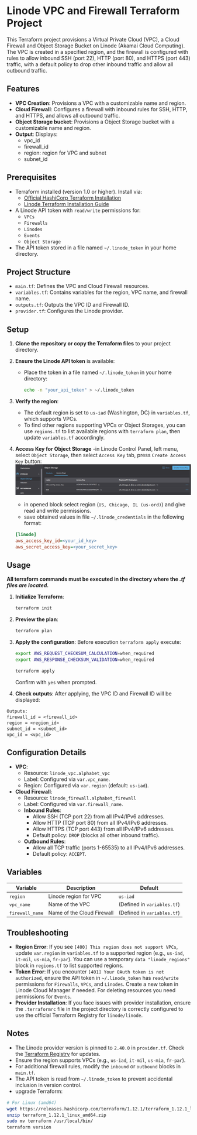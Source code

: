 # Linode VPC and Firewall Terraform Project

This Terraform project provisions a Virtual Private Cloud (VPC), a Cloud Firewall and Object Storage Bucket on Linode (Akamai Cloud Computing). The VPC is created in a specified region, and the firewall is configured with rules to allow inbound SSH (port 22), HTTP (port 80), and HTTPS (port 443) traffic, with a default policy to drop other inbound traffic and allow all outbound traffic.

## Features

- **VPC Creation**: Provisions a VPC with a customizable name and region.
- **Cloud Firewall**: Configures a firewall with inbound rules for SSH, HTTP, and HTTPS, and allows all outbound traffic.
- **Object Storage bucket**: Provisions a Object Storage bucket with a customizable name and region.
- **Output**: Displays:
  - vpc_id 
  - firewall_id
  - region: region for VPC and subnet
  - subnet_id

## Prerequisites

- Terraform installed (version 1.0 or higher). Install via:
  - [Official HashiCorp Terraform Installation](https://developer.hashicorp.com/terraform/install)
  - [Linode Terraform Installation Guide](https://www.linode.com/docs/guides/create-a-multicloud-infrastructure-using-terraform/)
- A Linode API token with `read/write` permissions for:
  - `VPCs`
  - `Firewalls`
  - `Linodes`
  - `Events`
  - `Object Storage`
- The API token stored in a file named `~/.linode_token` in your home directory.

## Project Structure

- `main.tf`: Defines the VPC and Cloud Firewall resources.
- `variables.tf`: Contains variables for the region, VPC name, and firewall name.
- `outputs.tf`: Outputs the VPC ID and Firewall ID.
- `provider.tf`: Configures the Linode provider.

## Setup

1. **Clone the repository or copy the Terraform files** to your project directory.
2. **Ensure the Linode API token** is available:
   - Place the token in a file named `~/.linode_token` in your home directory:

     ```bash
     echo -n "your_api_token" > ~/.linode_token
     ```

3. **Verify the region**:
   - The default region is set to `us-iad` (Washington, DC) in `variables.tf`, which supports VPCs.
   - To find other regions supporting VPCs or Object Storages, you can use `regions.tf` to list available regions with `terraform plan`, then update `variables.tf` accordingly.

4. **Access Key for Object Storage**
   -in Linode Control Panel, left menu, select `Object Storage`, then select `Access Key` tab, press `Create Access Key` button:
   ![create access key](images/image01.png)
   - in opened block select region (`US, Chicago, IL (us-ord)`) and give read and write permissions.
   - save obtained values in file `~/.linode_credentials` in the following format:
   ```ini
   [linode]
   aws_access_key_id=<your_id_key>
   aws_secret_access_key=<your_secret_key>
   ```

## Usage

**All terraform commands must be executed in the directory where the *.tf files are located.***

1. **Initialize Terraform**:

   ```bash
   terraform init
   ```

2. **Preview the plan**:

   ```bash
   terraform plan
   ```

3. **Apply the configuration**:
  Before execution `terraform apply` execute:
   ```bash
   export AWS_REQUEST_CHECKSUM_CALCULATION=when_required  
   export AWS_RESPONSE_CHECKSUM_VALIDATION=when_required
   ```


   ```bash
   terraform apply
   ```

   Confirm with `yes` when prompted.

4. **Check outputs**: After applying, the VPC ID and Firewall ID will be displayed:

```
Outputs:
firewall_id = <firewall_id>
region = <region_id>
subnet_id = <subnet_id>
vpc_id = <vpc_id>
```

## Configuration Details

- **VPC**:
  - Resource: `linode_vpc.alphabet_vpc`
  - Label: Configured via `var.vpc_name`.
  - Region: Configured via `var.region` (default: `us-iad`).
- **Cloud Firewall**:
  - Resource: `linode_firewall.alphabet_firewall`
  - Label: Configured via `var.firewall_name`.
  - **Inbound Rules**:
    - Allow SSH (TCP port 22) from all IPv4/IPv6 addresses.
    - Allow HTTP (TCP port 80) from all IPv4/IPv6 addresses.
    - Allow HTTPS (TCP port 443) from all IPv4/IPv6 addresses.
    - Default policy: `DROP` (blocks all other inbound traffic).
  - **Outbound Rules**:
    - Allow all TCP traffic (ports 1-65535) to all IPv4/IPv6 addresses.
    - Default policy: `ACCEPT`.

## Variables

| Variable | Description | Default |
| --- | --- | --- |
| `region` | Linode region for VPC | `us-iad` |
| `vpc_name` | Name of the VPC | (Defined in `variables.tf`) |
| `firewall_name` | Name of the Cloud Firewall | (Defined in `variables.tf`) |


## Troubleshooting

- **Region Error**: If you see `[400] This region does not support VPCs`, update `var.region` in `variables.tf` to a supported region (e.g., `us-iad`, `it-mil`, `us-mia`, `fr-par`). You can use a temporary `data "linode_regions"` block in `regions.tf` to list supported regions.
- **Token Error**: If you encounter `[401] Your OAuth token is not authorized`, ensure the API token in `~/.linode_token` has `read/write` permissions for `Firewalls`, `VPCs`, and `Linodes`. Create a new token in Linode Cloud Manager if needed. For deleting resources you need permissions for `Events`.
- **Provider Installation**: If you face issues with provider installation, ensure the `.terraformrc` file in the project directory is correctly configured to use the official Terraform Registry for `linode/linode`.

## Notes

- The Linode provider version is pinned to `2.40.0` in `provider.tf`. Check the [Terraform Registry](https://registry.terraform.io/providers/linode/linode/latest) for updates.
- Ensure the region supports VPCs (e.g., `us-iad`, `it-mil`, `us-mia`, `fr-par`).
- For additional firewall rules, modify the `inbound` or `outbound` blocks in `main.tf`.
- The API token is read from `~/.linode_token` to prevent accidental inclusion in version control.
- upgrade Terraform:
```bash
# For Linux (amd64)
wget https://releases.hashicorp.com/terraform/1.12.1/terraform_1.12.1_linux_amd64.zip
unzip terraform_1.12.1_linux_amd64.zip
sudo mv terraform /usr/local/bin/
terraform version
```